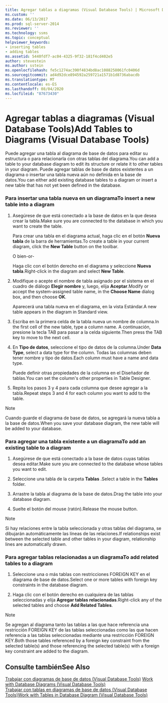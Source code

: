 ```yaml
---
title: Agregar tablas a diagramas (Visual Database Tools) | Microsoft Docs
ms.custom: ''
ms.date: 06/13/2017
ms.prod: sql-server-2014
ms.reviewer: ''
ms.technology: ssms
ms.topic: conceptual
helpviewer_keywords:
- inserting tables
- adding tables
ms.assetid: 5440fdf7-ac04-4325-9f32-181f4cd402e5
author: stevestein
ms.author: sstein
ms.openlocfilehash: fe5c1274ac390f4834bd8ac1088258061fc0406d
ms.sourcegitcommit: ad4d92dce894592a259721a1571b1d8736abacdb
ms.translationtype: MT
ms.contentlocale: es-ES
ms.lasthandoff: 08/04/2020
ms.locfileid: "87673430"
---
```

# <a name="add-tables-to-diagrams-visual-database-tools"></a><span data-ttu-id="09522-102">Agregar tablas a diagramas (Visual Database Tools)</span><span class="sxs-lookup"><span data-stu-id="09522-102">Add Tables to Diagrams (Visual Database Tools)</span></span>
  <span data-ttu-id="09522-103">Puede agregar una tabla al diagrama de base de datos para editar su estructura o para relacionarla con otras tablas del diagrama.</span><span class="sxs-lookup"><span data-stu-id="09522-103">You can add a table to your database diagram to edit its structure or relate it to other tables in your diagram.</span></span> <span data-ttu-id="09522-104">Puede agregar tablas de base de datos existentes a un diagrama o insertar una tabla nueva aún no definida en la base de datos.</span><span class="sxs-lookup"><span data-stu-id="09522-104">You can either add existing database tables to a diagram or insert a new table that has not yet been defined in the database.</span></span>  
  
### <a name="to-insert-a-new-table-into-a-diagram"></a><span data-ttu-id="09522-105">Para insertar una tabla nueva en un diagrama</span><span class="sxs-lookup"><span data-stu-id="09522-105">To insert a new table into a diagram</span></span>  
  
1.  <span data-ttu-id="09522-106">Asegúrese de que está conectado a la base de datos en la que desea crear la tabla.</span><span class="sxs-lookup"><span data-stu-id="09522-106">Make sure you are connected to the database in which you want to create the table.</span></span>  
  
     <span data-ttu-id="09522-107">Para crear una tabla en el diagrama actual, haga clic en el botón **Nueva tabla** de la barra de herramientas.</span><span class="sxs-lookup"><span data-stu-id="09522-107">To create a table in your current diagram, click the **New Table** button on the toolbar.</span></span>  
  
     <span data-ttu-id="09522-108">O bien</span><span class="sxs-lookup"><span data-stu-id="09522-108">-or-</span></span>  
  
     <span data-ttu-id="09522-109">Haga clic con el botón derecho en el diagrama y seleccione **Nueva tabla**.</span><span class="sxs-lookup"><span data-stu-id="09522-109">Right-click in the diagram and select **New Table**.</span></span>  
  
2.  <span data-ttu-id="09522-110">Modifique o acepte el nombre de tabla asignado por el sistema en el cuadro de diálogo **Elegir nombre** y, luego, elija **Aceptar**.</span><span class="sxs-lookup"><span data-stu-id="09522-110">Modify or accept the system-assigned table name, in the **Choose Name** dialog box, and then choose **OK**.</span></span>  
  
     <span data-ttu-id="09522-111">Aparecerá una tabla nueva en el diagrama, en la vista Estándar.</span><span class="sxs-lookup"><span data-stu-id="09522-111">A new table appears in the diagram in Standard view.</span></span>  
  
3.  <span data-ttu-id="09522-112">Escriba en la primera celda de la tabla nueva un nombre de columna.</span><span class="sxs-lookup"><span data-stu-id="09522-112">In the first cell of the new table, type a column name.</span></span> <span data-ttu-id="09522-113">A continuación, presione la tecla TAB para pasar a la celda siguiente.</span><span class="sxs-lookup"><span data-stu-id="09522-113">Then press the TAB key to move to the next cell.</span></span>  
  
4.  <span data-ttu-id="09522-114">En **Tipo de datos**, seleccione el tipo de datos de la columna.</span><span class="sxs-lookup"><span data-stu-id="09522-114">Under **Data Type**, select a data type for the column.</span></span> <span data-ttu-id="09522-115">Todas las columnas deben tener nombre y tipo de datos.</span><span class="sxs-lookup"><span data-stu-id="09522-115">Each column must have a name and data type.</span></span>  
  
     <span data-ttu-id="09522-116">Puede definir otras propiedades de la columna en el Diseñador de tablas.</span><span class="sxs-lookup"><span data-stu-id="09522-116">You can set the column's other properties in Table Designer.</span></span>  
  
5.  <span data-ttu-id="09522-117">Repita los pasos 3 y 4 para cada columna que desee agregar a la tabla.</span><span class="sxs-lookup"><span data-stu-id="09522-117">Repeat steps 3 and 4 for each column you want to add to the table.</span></span>  
  
> [!NOTE]  
>  <span data-ttu-id="09522-118">Cuando guarde el diagrama de base de datos, se agregará la nueva tabla a la base de datos.</span><span class="sxs-lookup"><span data-stu-id="09522-118">When you save your database diagram, the new table will be added to your database.</span></span>  
  
### <a name="to-add-an-existing-table-to-a-diagram"></a><span data-ttu-id="09522-119">Para agregar una tabla existente a un diagrama</span><span class="sxs-lookup"><span data-stu-id="09522-119">To add an existing table to a diagram</span></span>  
  
1.  <span data-ttu-id="09522-120">Asegúrese de que está conectado a la base de datos cuyas tablas desea editar.</span><span class="sxs-lookup"><span data-stu-id="09522-120">Make sure you are connected to the database whose tables you want to edit.</span></span>  
  
2.  <span data-ttu-id="09522-121">Seleccione una tabla de la carpeta **Tablas** .</span><span class="sxs-lookup"><span data-stu-id="09522-121">Select a table in the **Tables** folder.</span></span>  
  
3.  <span data-ttu-id="09522-122">Arrastre la tabla al diagrama de la base de datos.</span><span class="sxs-lookup"><span data-stu-id="09522-122">Drag the table into your database diagram.</span></span>  
  
4.  <span data-ttu-id="09522-123">Suelte el botón del mouse (ratón).</span><span class="sxs-lookup"><span data-stu-id="09522-123">Release the mouse button.</span></span>  
  
> [!NOTE]  
>  <span data-ttu-id="09522-124">Si hay relaciones entre la tabla seleccionada y otras tablas del diagrama, se dibujarán automáticamente las líneas de las relaciones.</span><span class="sxs-lookup"><span data-stu-id="09522-124">If relationships exist between the selected table and other tables in your diagram, relationship lines are automatically drawn.</span></span>  
  
### <a name="to-add-related-tables-to-a-diagram"></a><span data-ttu-id="09522-125">Para agregar tablas relacionadas a un diagrama</span><span class="sxs-lookup"><span data-stu-id="09522-125">To add related tables to a diagram</span></span>  
  
1.  <span data-ttu-id="09522-126">Seleccione una o más tablas con restricciones FOREIGN KEY en el diagrama de base de datos.</span><span class="sxs-lookup"><span data-stu-id="09522-126">Select one or more tables with foreign key constraints in the database diagram.</span></span>  
  
2.  <span data-ttu-id="09522-127">Haga clic con el botón derecho en cualquiera de las tablas seleccionadas y elija **Agregar tablas relacionadas**.</span><span class="sxs-lookup"><span data-stu-id="09522-127">Right-click any of the selected tables and choose **Add Related Tables**.</span></span>  
  
> [!NOTE]  
>  <span data-ttu-id="09522-128">Se agregan al diagrama tanto las tablas a las que hace referencia una restricción FOREIGN KEY de las tablas seleccionadas como las que hacen referencia a las tablas seleccionadas mediante una restricción FOREIGN KEY.</span><span class="sxs-lookup"><span data-stu-id="09522-128">Both those tables referenced by a foreign key constraint from the selected table(s) and those referencing the selected table(s) with a foreign key constraint are added to the diagram.</span></span>  
  
## <a name="see-also"></a><span data-ttu-id="09522-129">Consulte también</span><span class="sxs-lookup"><span data-stu-id="09522-129">See Also</span></span>  
 <span data-ttu-id="09522-130">[Trabajar con diagramas de base de datos &#40;Visual Database Tools&#41;](visual-database-tools.md) </span><span class="sxs-lookup"><span data-stu-id="09522-130">[Work with Database Diagrams &#40;Visual Database Tools&#41;](visual-database-tools.md) </span></span>  
 [<span data-ttu-id="09522-131">Trabajar con tablas en diagramas de base de datos &#40;Visual Database Tools&#41;</span><span class="sxs-lookup"><span data-stu-id="09522-131">Work with Tables in Database Diagram &#40;Visual Database Tools&#41;</span></span>](work-with-tables-in-database-diagram-visual-database-tools.md)  
  
  
